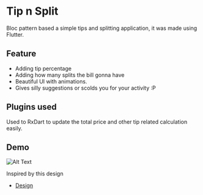 # Tip n Split

Bloc pattern based a simple tips and splitting application, it was made using Flutter. 

## Feature

+ Adding tip percentage
+ Adding how many splits the bill gonna have
+ Beautiful UI with animations.
+ Gives silly suggestions or scolds you for your activity :P

## Plugins used

Used to RxDart to update the total price and other tip related calculation easily.

## Demo

![Alt Text](https://github.com/adar2378/tip_calculator/blob/master/untitled.gif)

Inspired by this design
- [Design](https://dribbble.com/shots/3984873-Tip-calculator)

